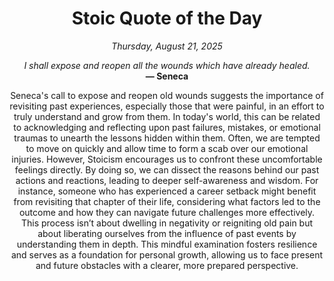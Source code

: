 <h1 align="center">Stoic Quote of the Day</h1>
<p align="center"><em><!--START_SECTION:current-date-->
Thursday, August 21, 2025
<!--END_SECTION:current-date--></em></p>
<p align="center">
    <em><!--START_SECTION:quote-text-->
I shall expose and reopen all the wounds which have already healed.
<!--END_SECTION:quote-text--></em><br>
    <strong>— <!--START_SECTION:quote-author-->
Seneca
<!--END_SECTION:quote-author--></strong>
</p>

<p align="center" style="max-width:600px;margin:0 auto;">
<!--START_SECTION:quote-interpretation-->
Seneca's call to expose and reopen old wounds suggests the importance of revisiting past experiences, especially those that were painful, in an effort to truly understand and grow from them. In today's world, this can be related to acknowledging and reflecting upon past failures, mistakes, or emotional traumas to unearth the lessons hidden within them. Often, we are tempted to move on quickly and allow time to form a scab over our emotional injuries. However, Stoicism encourages us to confront these uncomfortable feelings directly. By doing so, we can dissect the reasons behind our past actions and reactions, leading to deeper self-awareness and wisdom. For instance, someone who has experienced a career setback might benefit from revisiting that chapter of their life, considering what factors led to the outcome and how they can navigate future challenges more effectively. This process isn’t about dwelling in negativity or reigniting old pain but about liberating ourselves from the influence of past events by understanding them in depth. This mindful examination fosters resilience and serves as a foundation for personal growth, allowing us to face present and future obstacles with a clearer, more prepared perspective.
<!--END_SECTION:quote-interpretation-->
</p>
